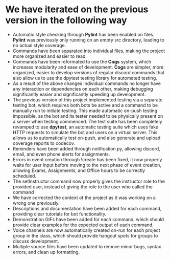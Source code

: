 
We have iterated on the previous version in the following way
==========================================================
- Automatic style checking through **Pylint** has been enabled on files. **Pylint** was previously only running on an empty src directory, leading to no actual style coverage.
- Commands have been separated into individual files, making the project more organized and easier to read. 
- Commands have been reformated to use the **Cogs** system, which increases modularity and ease of development. **Cogs** are simpler, more organized, easier to develop versions of regular discord commands that also allow us to use the dpytest testing library for automated testing.
- As a result of the above changes individual commands no longer have any interaction or dependencies on each other, making debugging significantly easier and significantly speeding up development.
- The previous version of this project implemented testing via a separate testing bot, which requires both bots be active and a command to be manually run to initiate testing. This made automatic on-push testing impossible, as the bot and its tester needed to be physically present on a server when testing commenced. The test suite has been completely revamped to use **dpytest**, an automatic testing suite which uses fake HTTP requests to simulate the bot and users on a virtual server. This allows us to automatically test on-push, and also generate and upload coverage reports to codecov.
- Reminders have been added through notification.py, allowing discord, email, and even phone alerts for assignments.
- Errors in event creation through !create has been fixed, it now properly waits for user input before moving to the next phase of event creation, allowing Exams, Assignments, and Office hours to be correctly scheduled.
- The setInstructor command now properly gives the instructor role to the provided user, instead of giving the role to the user who called the command
- We have corrected the context of the project as it was working on a wrong one previously.
- Descriptions and documentation have been added for each command, providing clear tutorials for bot functionality.
- Demonstration GIFs have been added for each command, which should provide clear examples for the expected output of each command.
- Voice channels are now automatically created on-run for each project group in the class, which should provide hangout spots for groups to discuss development.
- Multiple source files have been updated to remove minor bugs, syntax errors, and clean up formatting.
